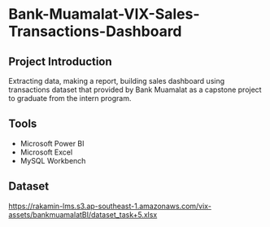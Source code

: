 # Bank-Muamalat-VIX-Sales-Transactions-Dashboard

## Project Introduction
Extracting data, making a report, building sales dashboard using transactions dataset that provided by Bank Muamalat as a capstone project to graduate from the intern program.

## Tools
- Microsoft Power BI
- Microsoft Excel
- MySQL Workbench

## Dataset
https://rakamin-lms.s3.ap-southeast-1.amazonaws.com/vix-assets/bankmuamalatBI/dataset_task+5.xlsx
